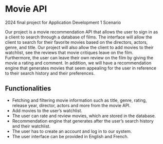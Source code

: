 # Movie API
2024 final project for Application Development 1
Scenario 

Our project is a movie recommendation API that allows the user to sign in as a client to search through a database of films. The interface will allow the client to search for their favorite movies based on the directors, actors, genre, and title. Our project will also allow the client to add movies to their watchlist, see the reviews that movie critiques leave on the film. Furthermore, the user can leave their own review on the film by giving the movie a rating and comment. In addition, we will have a recommendation engine that generates movies that seem appealing for the user in reference to their search history and their preferences.  

## Functionalities
- Fetching and filtering movie information such as title, genre, rating, release year, director, actors and more from the movie API. 
- Add movies to the user’s watchlist. 
- The user can rate and review movies, which are stored in the database. 
- Recommendation engine that generates after the user’s search history and their watchlist. 
- The user has to create an account and log in to our system. 
- The user interface can be provided in English and French. 
